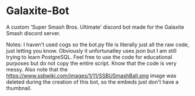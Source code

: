 # Galaxite-Bot

A custom 'Super Smash Bros. Ultimate' discord bot made for the Galaxite Smash discord server. 

Notes:
I haven't used cogs so the bot.py file is literally just all the raw code, just letting you know. Obviously it unfortunatley uses json but I am still trying to learn PostgreSQL. Feel free to use the code for educational purposes but do not copy the entire script. Know that the code is very messy. Also note that the https://www.ssbwiki.com/images/1/11/SSBUSmashBall.png image was deleted during the creation of this bot, so the embeds just don't have a thumbnail.
